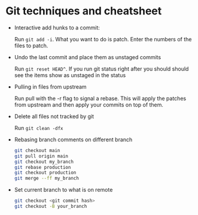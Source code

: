 # Git techniques and cheatsheet

- Interactive add hunks to a commit:

  Run `git add -i`. What you want to do is patch. Enter the numbers of the files to patch.

- Undo the last commit and place them as unstaged commits

  Run `git reset HEAD^`. If you run git status right after you should should see the items show as unstaged in the status

- Pulling in files from upstream

  Run pull with the -r flag to signal a rebase. This will apply the patches from upstream and then apply your commits on top of them.

- Delete all files not tracked by git

  Run `git clean -dfx`

- Rebasing branch comments on different branch

  ```bash
  git checkout main
  git pull origin main
  git checkout my_branch
  git rebase production
  git checkout production
  git merge --ff my_branch
  ```

- Set current branch to what is on remote

  ```bash
  git checkout <git commit hash>
  git checkout -B your_branch
  ```
